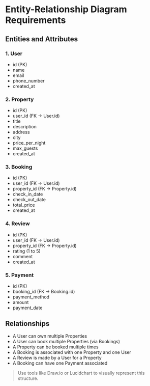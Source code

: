 
# Entity-Relationship Diagram Requirements

## Entities and Attributes

### 1. User
- id (PK)
- name
- email
- phone_number
- created_at

### 2. Property
- id (PK)
- user_id (FK → User.id)
- title
- description
- address
- city
- price_per_night
- max_guests
- created_at

### 3. Booking
- id (PK)
- user_id (FK → User.id)
- property_id (FK → Property.id)
- check_in_date
- check_out_date
- total_price
- created_at

### 4. Review
- id (PK)
- user_id (FK → User.id)
- property_id (FK → Property.id)
- rating (1 to 5)
- comment
- created_at

### 5. Payment
- id (PK)
- booking_id (FK → Booking.id)
- payment_method
- amount
- payment_date

## Relationships
- A User can own multiple Properties
- A User can book multiple Properties (via Bookings)
- A Property can be booked multiple times
- A Booking is associated with one Property and one User
- A Review is made by a User for a Property
- A Booking can have one Payment associated

> Use tools like Draw.io or Lucidchart to visually represent this structure.
